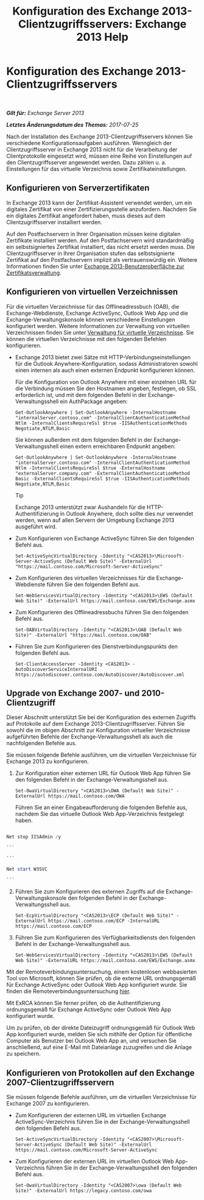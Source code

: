 ﻿---
title: 'Konfiguration des Exchange 2013-Clientzugriffsservers: Exchange 2013 Help'
TOCTitle: Konfiguration des Exchange 2013-Clientzugriffsservers
ms:assetid: 01432ae4-2a00-44a4-a4dd-4eb8d7e6cfae
ms:mtpsurl: https://technet.microsoft.com/de-de/library/Hh529912(v=EXCHG.150)
ms:contentKeyID: 50474937
ms.date: 04/24/2018
mtps_version: v=EXCHG.150
ms.translationtype: HT
---

# Konfiguration des Exchange 2013-Clientzugriffsservers

 

_**Gilt für:** Exchange Server 2013_

_**Letztes Änderungsdatum des Themas:** 2017-07-25_

Nach der Installation des Exchange 2013-Clientzugriffsservers können Sie verschiedene Konfigurationsaufgaben ausführen. Wenngleich der Clientzugriffsserver in Exchange 2013 nicht für die Verarbeitung der Clientprotokolle eingesetzt wird, müssen eine Reihe von Einstellungen auf den Clientzugriffsserver angewendet werden. Dazu zählen u. a. Einstellungen für das virtuelle Verzeichnis sowie Zertifikateinstellungen.

## Konfigurieren von Serverzertifikaten

In Exchange 2013 kann der Zertifikat-Assistent verwendet werden, um ein digitales Zertifikat von einer Zertifizierungsstelle anzufordern. Nachdem Sie ein digitales Zertifikat angefordert haben, muss dieses auf dem Clientzugriffsserver installiert werden.

Auf den Postfachservern in Ihrer Organisation müssen keine digitalen Zertifikate installiert werden. Auf den Postfachservern wird standardmäßig ein selbstsigniertes Zertifikat installiert, das nicht ersetzt werden muss. Die Clientzugriffsserver in Ihrer Organisation stufen das selbstsignierte Zertifikat auf den Postfachservern implizit als vertrauenswürdig ein. Weitere Informationen finden Sie unter [Exchange 2013-Benutzeroberfläche zur Zertifikatsverwaltung](exchange-2013-certificate-management-ui-exchange-2013-help.md).

## Konfigurieren von virtuellen Verzeichnissen

Für die virtuellen Verzeichnisse für das Offlineadressbuch (OAB), die Exchange-Webdienste, Exchange ActiveSync, Outlook Web App und die Exchange-Verwaltungskonsole können verschiedene Einstellungen konfiguriert werden. Weitere Informationen zur Verwaltung von virtuellen Verzeichnissen finden Sie unter [Verwaltung für virtuelle Verzeichnisse](virtual-directory-management-exchange-2013-help.md). Sie können die virtuellen Verzeichnisse mit den folgenden Befehlen konfigurieren.

  - Exchange 2013 bietet zwei Sätze mit HTTP-Verbindungseinstellungen für die Outlook Anywhere-Konfiguration, sodass Administratoren sowohl einen internen als auch einen externen Endpunkt konfigurieren können.
    
    Für die Konfiguration von Outlook Anywhere mit einer einzelnen URL für die Verbindung müssen Sie den Hostnamen angeben, festlegen, ob SSL erforderlich ist, und mit dem folgenden Befehl in der Exchange-Verwaltungsshell ein AuthPackage angeben:
    
        Get-OutlookAnywhere | Set-OutlookAnywhere -InternalHostname "internalServer.contoso.com" -InternalClientAuthenticationMethod Ntlm -InternalClientsRequireSsl $true -IISAuthenticationMethods Negotiate,NTLM,Basic
    
    Sie können außerdem mit dem folgenden Befehl in der Exchange-Verwaltungsshell einen extern erreichbaren Endpunkt angeben:
    
        Get-OutlookAnywhere | Set-OutlookAnywhere -InternalHostname "internalServer.contoso.com" -InternalClientAuthenticationMethod Ntlm -InternalClientsRequireSsl $true -ExternalHostname "externalServer.company.com" -ExternalClientAuthenticationMethod Basic -ExternalClientsRequireSsl $true -IISAuthenticationMethods Negotiate,NTLM,Basic
    

    > [!TIP]
    > Exchange 2013 unterstützt zwar Aushandeln für die HTTP-Authentifizierung in Outlook Anywhere, doch sollte dies nur verwendet werden, wenn auf allen Servern der Umgebung Exchange 2013 ausgeführt wird.



  - Zum Konfigurieren von Exchange ActiveSync führen Sie den folgenden Befehl aus.
    
        Set-ActiveSyncVirtualDirectory -Identity "<CAS2013>\Microsoft-Server-ActiveSync (Default Web Site)" -ExternalUrl "https://mail.contoso.com/Microsoft-Server-ActiveSync"

  - Zum Konfigurieren des virtuellen Verzeichnisses für die Exchange-Webdienste führen Sie den folgenden Befehl aus.
    
        Set-WebServicesVirtualDirectory -Identity "<CAS2013>\EWS (Default Web Site)" -ExternalUrl https://mail.contoso.com/EWS/Exchange.asmx

  - Zum Konfigurieren des Offlineadressbuchs führen Sie den folgenden Befehl aus.
    
        Set-OABVirtualDirectory -Identity "<CAS2013>\OAB (Default Web Site)" -ExternalUrl "https://mail.contoso.com/OAB"

  - Führen Sie zum Konfigurieren des Dienstverbindungspunkts den folgenden Befehl aus.
    
        Set-ClientAccessServer -Identity <CAS2013> -AutoDiscoverServiceInternalURI https://autodiscover.contoso.com/AutoDiscover/AutoDiscover.xml

## Upgrade von Exchange 2007- und 2010-Clientzugriff

Dieser Abschnitt unterstützt Sie bei der Konfiguration des externen Zugriffs auf Protokolle auf dem Exchange 2013-Clientzugriffsserver. Führen Sie sowohl die im obigen Abschnitt zur Konfiguration virtueller Verzeichnisse aufgeführten Befehle der Exchange-Verwaltungsshell als auch die nachfolgenden Befehle aus.

Sie müssen folgende Befehle ausführen, um die virtuellen Verzeichnisse für Exchange 2013 zu konfigurieren.

1.  Zur Konfiguration einer externen URL für Outlook Web App führen Sie den folgenden Befehl in der Exchange-Verwaltungsshell aus.
    
    ```
    Set-OwaVirtualDirectory "<CAS2013>\OWA (Default Web Site)" -ExternalUrl https://mail.contoso.com/OWA
    ```
    
    Führen Sie an einer Eingabeaufforderung die folgenden Befehle aus, nachdem Sie das virtuelle Outlook Web App-Verzeichnis festgelegt haben.
    
    ```
```powershell
Net stop IISAdmin /y
```
    ```

    ```
```powershell
Net start W3SVC
```
    ```


2.  Führen Sie zum Konfigurieren des externen Zugriffs auf die Exchange-Verwaltungskonsole den folgenden Befehl in der Exchange-Verwaltungsshell aus.
    
    ```
    Set-EcpVirtualDirectory "<CAS2013>\ECP (Default Web Site)" -ExternalUrl https://mail.contoso.com/ECP -InternalURL https://mail.contoso.com/ECP 
    ```

3.  Führen Sie zum Konfigurieren des Verfügbarkeitsdiensts den folgenden Befehl in der Exchange-Verwaltungsshell aus.
    
    ```
    Set-WebServicesVirtualDirectory -Identity "<CAS2013>\EWS (Default Web Site)" -ExternalURL https://mail.contoso.com/EWS/Exchange.asmx
    ```

Mit der Remoteverbindungsuntersuchung, einem kostenlosen webbasierten Tool von Microsoft, können Sie prüfen, ob die externe URL ordnungsgemäß für Exchange ActiveSync oder Outlook Web App konfiguriert wurde. Sie finden die Remoteverbindungsuntersuchung [hier](http://go.microsoft.com/fwlink/?linkid=154308).

Mit ExRCA können Sie ferner prüfen, ob die Authentifizierung ordnungsgemäß für Exchange ActiveSync oder Outlook Web App konfiguriert wurde.

Um zu prüfen, ob der direkte Dateizugriff ordnungsgemäß für Outlook Web App konfiguriert wurde, melden Sie sich mithilfe der Option für öffentliche Computer als Benutzer bei Outlook Web App an, und versuchen Sie anschließend, auf eine E-Mail mit Dateianlage zuzugreifen und die Anlage zu speichern.

## Konfigurieren von Protokollen auf den Exchange 2007-Clientzugriffsservern

Sie müssen folgende Befehle ausführen, um die virtuellen Verzeichnisse für Exchange 2007 zu konfigurieren.

  - Zum Konfigurieren der externen URL im virtuellen Exchange ActiveSync-Verzeichnis führen Sie in der Exchange-Verwaltungsshell den folgenden Befehl aus.
    
        Set-ActiveSyncVirtualDirectory -Identity "<CAS2007>\Microsoft-Server-ActiveSync (Default Web Site)" -ExternalUrl https://mail.contoso.com/Microsoft-Server-ActiveSync

  - Zum Konfigurieren der externen URL im virtuellen Outlook Web App-Verzeichnis führen Sie in der Exchange-Verwaltungsshell den folgenden Befehl aus.
    
        Set-OwaVirtualDirectory -Identity "<CAS2007>\owa (Default Web Site)" -ExternalUrl https://legacy.contoso.com/owa

